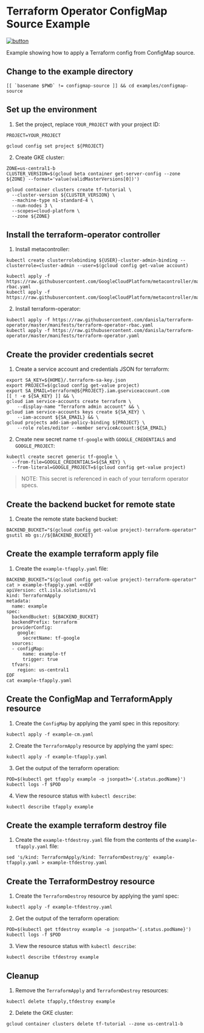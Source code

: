 # Terraform Operator ConfigMap Source Example

[![button](http://gstatic.com/cloudssh/images/open-btn.png)](https://console.cloud.google.com/cloudshell/open?git_repo=https://github.com/danisla/terraform-operator&working_dir=examples/configmap-source&page=shell&tutorial=README.md)

Example showing how to apply a Terraform config from ConfigMap source.

## Change to the example directory

```
[[ `basename $PWD` != configmap-source ]] && cd examples/configmap-source
```

## Set up the environment

1. Set the project, replace `YOUR_PROJECT` with your project ID:

```
PROJECT=YOUR_PROJECT
```

```
gcloud config set project ${PROJECT}
```

2. Create GKE cluster:

```
ZONE=us-central1-b
CLUSTER_VERSION=$(gcloud beta container get-server-config --zone ${ZONE} --format='value(validMasterVersions[0])')

gcloud container clusters create tf-tutorial \
  --cluster-version ${CLUSTER_VERSION} \
  --machine-type n1-standard-4 \
  --num-nodes 3 \
  --scopes=cloud-platform \
  --zone ${ZONE}
```

## Install the terraform-operator controller

1. Install metacontroller:

```
kubectl create clusterrolebinding ${USER}-cluster-admin-binding --clusterrole=cluster-admin --user=$(gcloud config get-value account)

kubectl apply -f https://raw.githubusercontent.com/GoogleCloudPlatform/metacontroller/master/manifests/metacontroller-rbac.yaml
kubectl apply -f https://raw.githubusercontent.com/GoogleCloudPlatform/metacontroller/master/manifests/metacontroller.yaml
```

2. Install terraform-operator:

```
kubectl apply -f https://raw.githubusercontent.com/danisla/terraform-operator/master/manifests/terraform-operator-rbac.yaml
kubectl apply -f https://raw.githubusercontent.com/danisla/terraform-operator/master/manifests/terraform-operator.yaml
```

## Create the provider credentials secret

1. Create a service account and credentials JSON for terraform:

```
export SA_KEY=${HOME}/.terraform-sa-key.json
export PROJECT=$(gcloud config get-value project)
export SA_EMAIL=terraform@${PROJECT}.iam.gserviceaccount.com
[[ ! -e ${SA_KEY} ]] && \
gcloud iam service-accounts create terraform \
    --display-name "Terraform admin account" && \
gcloud iam service-accounts keys create ${SA_KEY} \
    --iam-account ${SA_EMAIL} && \
gcloud projects add-iam-policy-binding ${PROJECT} \
    --role roles/editor --member serviceAccount:${SA_EMAIL}
```

2. Create new secret name `tf-google` with `GOOGLE_CREDENTIALS` and `GOOGLE_PROJECT`:

```
kubectl create secret generic tf-google \
  --from-file=GOOGLE_CREDENTIALS=${SA_KEY} \
  --from-literal=GOOGLE_PROJECT=$(gcloud config get-value project)
```

> NOTE: This secret is referenced in each of your terraform operator specs.

## Create the backend bucket for remote state

1. Create the remote state backend bucket:

```
BACKEND_BUCKET="$(gcloud config get-value project)-terraform-operator"
gsutil mb gs://${BACKEND_BUCKET}
```

## Create the example terraform apply file

1. Create the `example-tfapply.yaml` file:

```
BACKEND_BUCKET="$(gcloud config get-value project)-terraform-operator"
cat > example-tfapply.yaml <<EOF
apiVersion: ctl.isla.solutions/v1
kind: TerraformApply
metadata:
  name: example
spec:
  backendBucket: ${BACKEND_BUCKET}
  backendPrefix: terraform
  providerConfig:
    google:
      secretName: tf-google
  sources:
  - configMap:
      name: example-tf
      trigger: true
  tfvars:
    region: us-central1
EOF
cat example-tfapply.yaml
```

## Create the ConfigMap and TerraformApply resource

1. Create the `ConfigMap` by applying the yaml spec in this repository:

```
kubectl apply -f example-cm.yaml
```

2. Create the `TerraformApply` resource by applying the yaml spec:

```
kubectl apply -f example-tfapply.yaml
```

3. Get the output of the terraform operation:

```
POD=$(kubectl get tfapply example -o jsonpath='{.status.podName}')
kubectl logs -f $POD
```

4. View the resource status with `kubectl describe`:

```
kubectl describe tfapply example
```

## Create the example terraform destroy file

1. Create the `example-tfdestroy.yaml` file from the contents of the `example-tfapply.yaml` file:

```
sed 's/kind: TerraformApply/kind: TerraformDestroy/g' example-tfapply.yaml > example-tfdestroy.yaml
```

## Create the TerraformDestroy resource

1. Create the `TerraformDestroy` resource by applying the yaml spec:

```
kubectl apply -f example-tfdestroy.yaml
```

2. Get the output of the terraform operation:

```
POD=$(kubectl get tfdestroy example -o jsonpath='{.status.podName}')
kubectl logs -f $POD
```

3. View the resource status with `kubectl describe`:

```
kubectl describe tfdestroy example
```

## Cleanup

1. Remove the `TerraformApply` and `TerraformDestroy` resources:

```
kubectl delete tfapply,tfdestroy example
```

2. Delete the GKE cluster:

```
gcloud container clusters delete tf-tutorial --zone us-central1-b
```